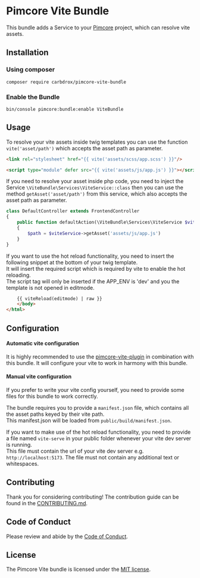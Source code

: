 # Pimcore Vite Bundle

This bundle adds a Service to your [Pimcore](https://github.com/pimcore/pimcore) project, which can resolve vite assets.

## Installation

### Using composer

```
composer require carbdrox/pimcore-vite-bundle
```
### Enable the Bundle

```
bin/console pimcore:bundle:enable ViteBundle
```

## Usage

To resolve your vite assets inside twig templates you can use the function `vite('asset/path')` which accepts the asset path as parameter.  
```html
<link rel="stylesheet" href="{{ vite('assets/scss/app.scss') }}"/>

<script type="module" defer src="{{ vite('assets/js/app.js') }}"></script>
```

If you need to resolve your asset inside php code, you need to inject the Service `\ViteBundle\Services\ViteService::class`
then you can use the method `getAsset('asset/path')` from this service, which also accepts the asset path as parameter.

```php
class DefaultController extends FrontendController
{
    public function defaultAction(\ViteBundle\Services\ViteService $viteService)
    {
        $path = $viteService->getAsset('assets/js/app.js')
    }
}
```

If you want to use the hot reload functionality, you need to insert the following snippet at the bottom of your twig template.  
It will insert the required script which is required by vite to enable the hot reloading.  
The script tag will only be inserted if the APP_ENV is 'dev' and you the template is not opened in editmode.
```html
    {{ viteReload(editmode) | raw }}
    </body>
</html>
```

## Configuration

#### Automatic vite configuration
It is highly recommended to use the [pimcore-vite-plugin](http://npmjs.com/package/pimcore-vite-plugin) in combination 
with this bundle. It will configure your vite to work in harmony with this bundle. 

#### Manual vite configuration
If you prefer to write your vite config yourself, you need to provide some files for this bundle to work correctly.  

The bundle requires you to provide a `manifest.json` file, which contains all the asset paths keyed by their vite path.  
This manifest.json will be loaded from `public/build/manifest.json`.  

If you want to make use of the hot reload functionality, you need to provide a file named `vite-serve` in your public 
folder whenever your vite dev server is running.  
This file must contain the url of your vite dev server e.g. `http://localhost:5173`. The file must not contain any 
additional text or whitespaces.

## Contributing

Thank you for considering contributing! The contribution guide can be found in the [CONTRIBUTING.md](CONTRIBUTING.md).

## Code of Conduct

Please review and abide by the [Code of Conduct](CODE_OF_CONDUCT.md).

## License

The Pimcore Vite bundle is licensed under the [MIT license](LICENSE.md).
